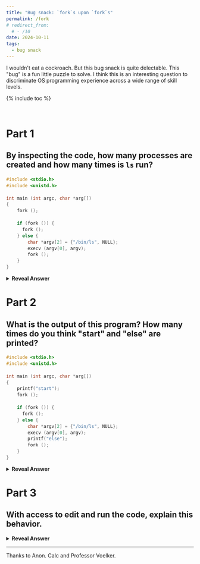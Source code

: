 ```yaml
---
title: "Bug snack: `fork`s upon `fork`s"
permalink: /fork
# redirect_from:
  # - /10
date: 2024-10-11
tags:
  - bug snack
---
```


I wouldn't eat a cockroach. But this bug snack is quite delectable. This "bug" is a fun little puzzle to solve. I think this is an interesting question to discriminate OS programming experience across a wide range of skill levels.

{% include toc %}

<br>

# Part 1
## By inspecting the code, how many processes are created and how many times is `ls` run?

```c
#include <stdio.h>
#include <unistd.h>

int main (int argc, char *arg[])
{
    fork ();

    if (fork ()) {
      fork ();
    } else {
        char *argv[2] = {"/bin/ls", NULL};
        execv (argv[0], argv);
        fork ();
    }
}
```

<details markdown="1"> <summary><b>Reveal Answer</b></summary>

Let's trace the execution of this code snippet.

The initial `fork()` call creates a child process, resulting in two processes. Now there are two processes which proceed to the `if (fork())`. Note that `if (fork())` is equivalent to `if (fork() != 0)`. `fork` works by cloning the entire data of the process. `fork` returns to the parent process with the process ID (PID) of the child and returns in the child process with `0`.

Thus, there are now two processes which return inside the `if (fork())` with a return code `> 0` and two with return code `== 0`.
Two processes fall through to the `if` block and then `fork()`, creating two more processes.

The other two processes take the `else` block. The `execv()` call switches the process to `ls`. `execv` replaces the current process with the `ls` command, so no additional processes are created.

Therefore, a total of six processes are created, and the ls command is run twice.

![tree diagram of the processes created](/images/bug_snacks/fork-tree.png)

</details>

# Part 2
## What is the output of this program? How many times do you think "start" and "else" are printed?

```c
#include <stdio.h>
#include <unistd.h>

int main (int argc, char *arg[])
{
    printf("start");
    fork ();

    if (fork ()) {
      fork ();
    } else {
        char *argv[2] = {"/bin/ls", NULL};
        execv (argv[0], argv);
        printf("else");
        fork ();
    }
}
```

<details markdown="1"> <summary><b >Reveal Answer</b></summary>

Answer: `startstartstartstart` is printed and `else` is not printed. (`else` could be printed in a weird edge case where `execv` fails, say due to exhausted process space or `/bin/ls` not existing.)

```sh
$ ./a.out 
startstartstartstarta.out  main.c
a.out  main.c
```

</details>

# Part 3 
## With access to edit and run the code, explain this behavior.

<details markdown="1"> <summary><b >Reveal Answer</b></summary>

In short, the `printf` does not have a `\n`, so the buffer does not get flushed. Each fork clones the entire process (and its unflushed buffer). All of the forked process' buffers get printed to the console.

This bug is kind of interesting because the `execv` is a red herring. If you change that line to something like `return` or `exit` you get a different number of prints. Moreover, this is not a bug at all — it's the defined behavior of `fork`. This makes the behavior undebuggable with gdb.


<div class="commentary-author"><a href="https://cseweb.ucsd.edu/~voelker/" style="color:white;">Geoffrey M. Voelker</a></div>
<div class="commentary-body" markdown="1">

in Unix, output is controlled by the line mode (a part of a larger
subsystem called the line discipline). essentially the line mode has
two options, cooked and raw (yes, those are the names). in cooked
mode, for efficiency, output from `printf` is buffered in the process
until a newline, at which point the buffer gets printed. so
`printf("hi")` gets buffered, but `printf("hi\n")` gets immediately
printed. and cooked mode is the default. in raw mode, everything
gets printed immediately (even single characters).

since `printf("hi")` is buffered, when the program calls fork the child
also has `"hi"` in its buffer (and also their children). this
eventually results in multiple processes printing hi even though only
the original parent called `printf`.

in short, on Unix the newline matters.

for your original program, running `stty raw` in your shell before you
run the program should make it behave more like you expect it would.

</div>

Don't believe me? How can we test this? Tools like gdb and strace will not be of much use. To test this theory, we need to realize that the unbuffered text does not get magically printed by the shell.

It is [`libc` semantics](https://superuser.com/a/1288912) to flush the buffer on clean exit. This is not OS semantics, but the implementation of how `libc` exits. Of course, if you print with a newline then this problem will never arise.

</details>

---

Thanks to Anon. Calc and Professor Voelker.
